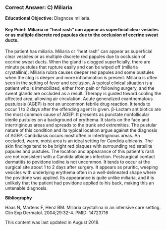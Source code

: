 
### Correct Answer: C) Miliaria 

**Educational Objective:** Diagnose miliaria.

#### **Key Point:** Miliaria or “heat rash” can appear as superficial clear vesicles or as multiple discrete red papules due to the occlusion of eccrine sweat ducts.

The patient has miliaria. Miliaria or “heat rash” can appear as superficial clear vesicles or as multiple discrete red papules due to occlusion of eccrine sweat ducts. When the gland is clogged superficially, there are minute pustules that rupture easily and can be wiped off (miliaria crystallina). Miliaria rubra causes deeper red papules and some pustules when the clog is deeper and more inflammation is present. Miliaria is often seen in the setting of fever and occlusion. A typical clinical situation is a patient who is immobilized, either from pain or following surgery, and the sweat glands are occluded as a result. Therapy is guided toward cooling the affected area, allowing air circulation.
Acute generalized exanthematous pustulosis (AGEP) is not an uncommon febrile drug reaction. It tends to occur 1 to 2 days after the offending agent is given. β-Lactam antibiotics are the most common cause of AGEP. It presents as punctate nonfollicular sterile pustules on a background of erythema. It starts on the face and intertriginous areas and spreads to the trunk and extremities. The pustular nature of this condition and its typical location argue against the diagnosis of AGEP.
Candidiasis occurs most often in intertriginous areas. An occluded, warm, moist area is an ideal setting for Candida albicans. The skin findings tend to be bright red plaques with surrounding red satellite papules and pustules. The location and appearance of this patient's rash are not consistent with a Candida albicans infection.
Postsurgical contact dermatitis to povidone iodine is not uncommon. It tends to occur at the surgical site about 1 to 2 days after surgery. It appears as pruritic, weeping vesicles with underlying erythema often in a well-delineated shape where the povidone was applied. Its appearance is quite unlike miliaria, and it is unlikely that the patient had povidone applied to his back, making this an untenable diagnosis.

**Bibliography**

Haas N, Martens F, Henz BM. Miliaria crystallina in an intensive care setting. Clin Exp Dermatol. 2004;29:32-4. PMID: 14723716

This content was last updated in August 2018.